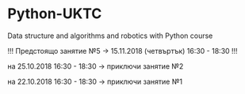 # Python-UKTC
Data structure and algorithms and robotics with Python course 

!!! Предстоящо занятие №5 -> 15.11.2018 (четвъртък) 16:30 - 18:30 !!!

на 25.10.2018 16:30 - 18:30 -> приключи занятие №2

на 22.10.2018 16:30 - 18:30 -> приключи занятие №1

